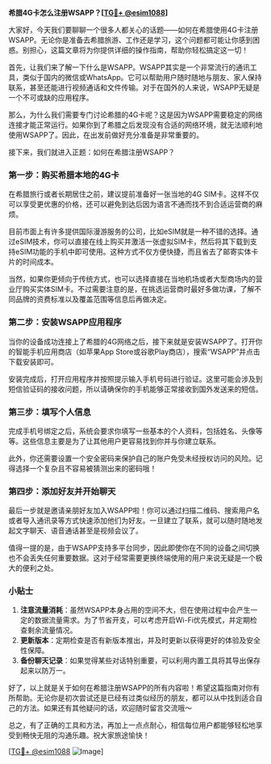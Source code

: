 **希腊4G卡怎么注册WSAPP？[[TG💪+ @esim1088](https://t.me/s/esim1088)]**

大家好，今天我们要聊聊一个很多人都关心的话题——如何在希腊使用4G卡注册WSAPP。无论你是准备去希腊旅游、工作还是学习，这个问题都可能让你感到困惑。别担心，这篇文章将为你提供详细的操作指南，帮助你轻松搞定这一切！

首先，让我们来了解一下什么是WSAPP。WSAPP其实是一个非常流行的通讯工具，类似于国内的微信或WhatsApp。它可以帮助用户随时随地与朋友、家人保持联系，甚至还能进行视频通话和文件传输。对于在国外的人来说，WSAPP无疑是一个不可或缺的应用程序。

那么，为什么我们需要专门讨论希腊的4G卡呢？这是因为WSAPP需要稳定的网络连接才能正常运行。如果你到了希腊之后发现没有合适的网络环境，就无法顺利地使用WSAPP了。因此，在出发前做好充分准备是非常重要的。

接下来，我们就进入正题：如何在希腊注册WSAPP？

### 第一步：购买希腊本地的4G卡

在希腊旅行或者长期居住之前，建议提前准备好一张当地的4G SIM卡。这样不仅可以享受更优惠的价格，还可以避免到达后因为语言不通而找不到合适运营商的麻烦。

目前市面上有许多提供国际漫游服务的公司，比如eSIM就是一种不错的选择。通过eSIM技术，你可以直接在线上购买并激活一张虚拟SIM卡，然后将其下载到支持eSIM功能的手机中即可使用。这种方式不仅方便快捷，而且省去了邮寄实体卡片的时间成本。

当然，如果你更倾向于传统方式，也可以选择直接在当地机场或者大型商场内的营业厅购买实体SIM卡。不过需要注意的是，在挑选运营商时最好多做功课，了解不同品牌的资费标准以及覆盖范围等信息后再做决定。

### 第二步：安装WSAPP应用程序

当你的设备成功连接上了希腊的4G网络之后，接下来就是安装WSAPP了。打开你的智能手机应用商店（如苹果App Store或谷歌Play商店），搜索“WSAPP”并点击下载安装即可。

安装完成后，打开应用程序并按照提示输入手机号码进行验证。这里可能会涉及到短信验证码的接收问题，所以请确保你的手机能够正常接收到国外发送来的短信。

### 第三步：填写个人信息

完成手机号绑定之后，系统会要求你填写一些基本的个人资料，包括姓名、头像等等。这些信息主要是为了让其他用户更容易找到你并与你建立联系。

此外，你还需要设置一个安全密码来保护自己的账户免受未经授权访问的风险。记得选择一个复杂且不容易被猜测出来的密码哦！

### 第四步：添加好友并开始聊天

最后一步就是邀请亲朋好友加入WSAPP啦！你可以通过扫描二维码、搜索用户名或者导入通讯录等方式快速添加他们为好友。一旦建立了联系，就可以随时随地发起文字聊天、语音通话甚至是视频会议了。

值得一提的是，由于WSAPP支持多平台同步，因此即使你在不同的设备之间切换也不会丢失任何重要数据。这对于经常需要更换终端使用的用户来说无疑是一个极大的便利之处。

### 小贴士

1. **注意流量消耗**：虽然WSAPP本身占用的空间不大，但在使用过程中会产生一定的数据流量需求。为了节省开支，可以考虑开启Wi-Fi优先模式，并定期检查剩余流量情况。
2. **更新版本**：定期检查是否有新版本推出，并及时更新以获得更好的体验及安全性保障。
3. **备份聊天记录**：如果觉得某些对话特别重要，可以利用内置工具将其导出保存起来以防万一。

好了，以上就是关于如何在希腊注册WSAPP的所有内容啦！希望这篇指南对你有所帮助。无论你是初次尝试还是已经有过类似经历的朋友，都可以从中找到适合自己的方法。如果还有其他疑问的话，欢迎随时留言交流哦～

总之，有了正确的工具和方法，再加上一点点耐心，相信每位用户都能够轻松地享受到畅快无阻的沟通乐趣。祝大家旅途愉快！

[[TG💪+ @esim1088](https://t.me/s/esim1088) ![Image](https://i.postimg.cc/4NQfJmqS/Snipaste-2025-05-13-00-14-12.png)]